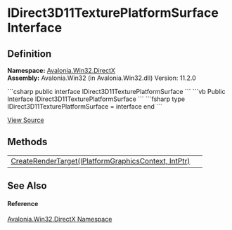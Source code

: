# IDirect3D11TexturePlatformSurface Interface




## Definition
**Namespace:** <a href="N_Avalonia_Win32_DirectX">Avalonia.Win32.DirectX</a>  
**Assembly:** Avalonia.Win32 (in Avalonia.Win32.dll) Version: 11.2.0

<Tabs groupId="api-code-preview">
<TabItem value="csharp" label="C#">
```csharp
public interface IDirect3D11TexturePlatformSurface
```
</TabItem>
<TabItem value="vb" label="VB">
```vb
Public Interface IDirect3D11TexturePlatformSurface
```
</TabItem>
<TabItem value="fsharp" label="F#">
```fsharp
type IDirect3D11TexturePlatformSurface = interface end
```
</TabItem>
</Tabs>



<a href="https://github.com/AvaloniaUI/Avalonia/tree/master/src/Windows/Avalonia.Win32/DirectX/IDirect3D11TexturePlatformSurface.cs" title="View the source code">View Source</a>



## Methods
<table>
<tr>
<td><a href="M_Avalonia_Win32_DirectX_IDirect3D11TexturePlatformSurface_CreateRenderTarget">CreateRenderTarget(IPlatformGraphicsContext, IntPtr)</a></td>
<td> </td>
</tr>
</table>

## See Also


#### Reference
<a href="N_Avalonia_Win32_DirectX">Avalonia.Win32.DirectX Namespace</a>  
